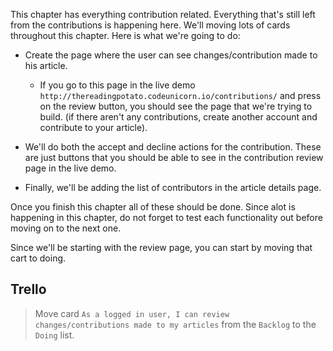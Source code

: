 This chapter has everything contribution related. Everything that's still left from the contributions is happening here. We'll moving lots of cards throughout this chapter. Here is what we're going to do:

 * Create the page where the user can see changes/contribution made to his article.
   * If you go to this page in the live demo `http://thereadingpotato.codeunicorn.io/contributions/` and press on the review button, you should see the page that we're trying to build. (if there aren't any contributions, create another account and contribute to your article).

 * We'll do both the accept and decline actions for the contribution. These are just buttons that you should be able to see in the contribution review page in the live demo.

 * Finally, we'll be adding the list of contributors in the article details page.


Once you finish this chapter all of these should be done. Since alot is happening in this chapter, do not forget to test each functionality out before moving on to the next one.


Since we'll be starting with the review page, you can start by moving that cart to doing.


## Trello
> Move card `As a logged in user, I can review changes/contributions made to my articles` from the `Backlog` to the `Doing` list.

